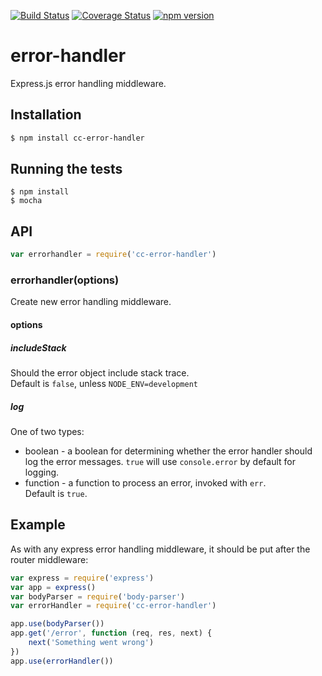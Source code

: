 [![Build Status](https://travis-ci.org/Colored-Coins/error-handler.svg?branch=master)](https://travis-ci.org/Colored-Coins/error-handler)
[![Coverage Status](https://coveralls.io/repos/github/Colored-Coins/error-handler/badge.svg?branch=master)](https://coveralls.io/github/Colored-Coins/error-handler?branch=master)
[![npm version](https://badge.fury.io/js/cc-error-handler.svg)](https://badge.fury.io/js/cc-error-handler)
# error-handler
Express.js error handling middleware.
## Installation
```sh
$ npm install cc-error-handler
```
## Running the tests
```
$ npm install
$ mocha
```
## API
```javascript
var errorhandler = require('cc-error-handler')
```
### errorhandler(options)
Create new error handling middleware.
#### options
##### includeStack
Should the error object include stack trace.<br>
Default is `false`, unless `NODE_ENV=development`
##### log
One of two types:
* boolean - a boolean for determining whether the error handler should log the error messages. `true` will use `console.error` by default for logging.
* function - a function to process an error, invoked with `err`.<br>
Default is `true`.

## Example
As with any express error handling middleware, it should be put after the router middleware:
```javascript
var express = require('express')
var app = express()
var bodyParser = require('body-parser')
var errorHandler = require('cc-error-handler')

app.use(bodyParser())
app.get('/error', function (req, res, next) {
	next('Something went wrong')
})
app.use(errorHandler())
```
